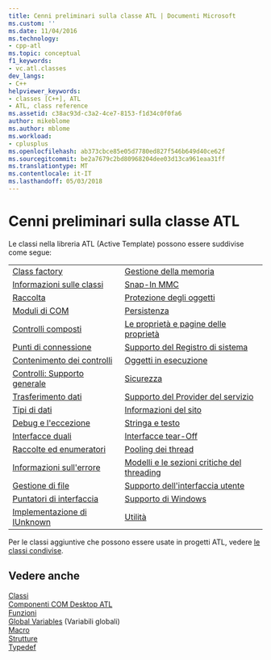 ```yaml
---
title: Cenni preliminari sulla classe ATL | Documenti Microsoft
ms.custom: ''
ms.date: 11/04/2016
ms.technology:
- cpp-atl
ms.topic: conceptual
f1_keywords:
- vc.atl.classes
dev_langs:
- C++
helpviewer_keywords:
- classes [C++], ATL
- ATL, class reference
ms.assetid: c38ac93d-c3a2-4ce7-8153-f1d34c0f0fa6
author: mikeblome
ms.author: mblome
ms.workload:
- cplusplus
ms.openlocfilehash: ab373cbce85e05d7780ed827f546b649d40ce62f
ms.sourcegitcommit: be2a7679c2bd80968204dee03d13ca961eaa31ff
ms.translationtype: MT
ms.contentlocale: it-IT
ms.lasthandoff: 05/03/2018
---
```

# <a name="atl-class-overview"></a>Cenni preliminari sulla classe ATL
Le classi nella libreria ATL (Active Template) possono essere suddivise come segue:  
  
|||  
|-|-|  
|[Class factory](../atl/class-factories-classes.md)|[Gestione della memoria](../atl/memory-management-classes.md)|  
|[Informazioni sulle classi](../atl/class-information-classes.md)|[Snap-In MMC](../atl/mmc-snap-in-classes.md)|  
|[Raccolta](../atl/collection-classes.md)|[Protezione degli oggetti](../atl/object-safety-classes.md)|  
|[Moduli di COM](../atl/com-modules-classes.md)|[Persistenza](../atl/persistence-classes.md)|  
|[Controlli composti](../atl/composite-controls-classes.md)|[Le proprietà e pagine delle proprietà](../atl/properties-and-property-pages-classes.md)|  
|[Punti di connessione](../atl/connection-points-classes.md)|[Supporto del Registro di sistema](../atl/registry-support-classes.md)|  
|[Contenimento dei controlli](../atl/control-containment-classes.md)|[Oggetti in esecuzione](../atl/running-objects-classes.md)|  
|[Controlli: Supporto generale](../atl/controls-general-support-classes.md)|[Sicurezza](../atl/security-classes.md)|  
|[Trasferimento dati](../atl/data-transfer-classes.md)|[Supporto del Provider del servizio](../atl/service-provider-support-classes.md)|  
|[Tipi di dati](../atl/data-types-classes.md)|[Informazioni del sito](../atl/site-information-classes.md)|  
|[Debug e l'eccezione](../atl/debugging-and-exceptions-classes.md)|[Stringa e testo](../atl/string-and-text-classes.md)|  
|[Interfacce duali](../atl/dual-interfaces-classes.md)|[Interfacce tear-Off](../atl/tear-off-interfaces-classes.md)|  
|[Raccolte ed enumeratori](../atl/enumerators-and-collections-classes.md)|[Pooling dei thread](../atl/thread-pooling-classes.md)|  
|[Informazioni sull'errore](../atl/error-information-classes.md)|[Modelli e le sezioni critiche del threading](../atl/threading-models-and-critical-sections-classes.md)|  
|[Gestione di file](../atl/file-handling-classes.md)|[Supporto dell'interfaccia utente](../atl/ui-support-classes.md)|  
|[Puntatori di interfaccia](../atl/interface-pointers-classes.md)|[Supporto di Windows](../atl/windows-support-classes.md)|  
|[Implementazione di IUnknown](../atl/iunknown-implementation-classes.md)|[Utilità](../atl/utility-classes.md)|  
  
 Per le classi aggiuntive che possono essere usate in progetti ATL, vedere [le classi condivise](../atl-mfc-shared/atl-mfc-shared-classes.md).  
  
## <a name="see-also"></a>Vedere anche  
 [Classi](../atl/reference/atl-classes.md)   
 [Componenti COM Desktop ATL](../atl/atl-com-desktop-components.md)   
 [Funzioni](../atl/reference/atl-functions.md)   
 [Global Variables](../atl/reference/atl-global-variables.md)  (Variabili globali)  
 [Macro](../atl/reference/atl-macros.md)   
 [Strutture](../atl/reference/atl-structures.md)   
 [Typedef](../atl/reference/atl-typedefs.md)


